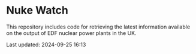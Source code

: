 # Nuke Watch

This repository includes code for retrieving the latest information available on the output of EDF nuclear power plants in the UK.

Last updated: 2024-09-25 16:13